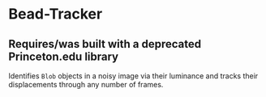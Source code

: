 # **Bead-Tracker**
## Requires/was built with a deprecated Princeton.edu library
Identifies `Blob` objects in a noisy image via their luminance and tracks their displacements through any number of frames. 
